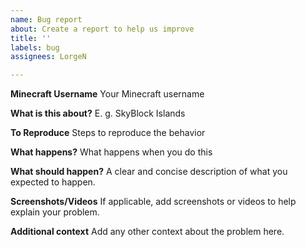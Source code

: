 ```yaml
---
name: Bug report
about: Create a report to help us improve
title: ''
labels: bug
assignees: LorgeN

---
```


**Minecraft Username**
Your Minecraft username

**What is this about?**
E. g. SkyBlock Islands

**To Reproduce**
Steps to reproduce the behavior

**What happens?**
What happens when you do this

**What should happen?**
A clear and concise description of what you expected to happen.

**Screenshots/Videos**
If applicable, add screenshots or videos to help explain your problem.

**Additional context**
Add any other context about the problem here.
